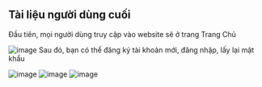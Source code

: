 ## Tài liệu người dùng cuối

Đầu tiên, mọi người dùng truy cập vào website sẽ ở trang Trang Chủ

![image](https://github.com/user-attachments/assets/991f766d-339a-4d7f-8fa1-6cd7dcdaa0c7)
Sau đó, bạn có thể đăng ký tài khoản mới, đăng nhập, lấy lại mật khẩu

![image](https://github.com/user-attachments/assets/2ad00fc5-e5cd-459d-bdcc-a6d0ba1a7777)
![image](https://github.com/user-attachments/assets/1e47708e-2a60-439a-945b-e52079b3b77f)
![image](https://github.com/user-attachments/assets/b41b2557-2259-41dd-8647-92fe50f84657)




